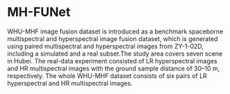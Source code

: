 # MH-FUNet
WHU-MHF image fusion dataset is introduced as a benchmark spaceborne multispectral and hyperspectral image fusion dataset, which is generated using paired multispectral and hyperspectral images from ZY-1-02D, including a simulated and a real subset.The study area covers seven scene in Hubei. The real-data experiment consisted of LR hyperspectral images and HR multispectral images with the ground sample distance of 30–10 m, respectively. The whole WHU-MHF dataset consists of six pairs of LR hyperspectral and HR multispectral images.
